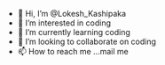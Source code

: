 - 👋 Hi, I’m @Lokesh_Kashipaka
- 👀 I’m interested in coding
- 🌱 I’m currently learning coding
- 💞️ I’m looking to collaborate on coding
- 📫 How to reach me ...mail me

<!---
Sonu-Lokesh/Sonu-Lokesh is a ✨ special ✨ repository because its `README.md` (this file) appears on your GitHub profile.
You can click the Preview link to take a look at your changes.
--->
